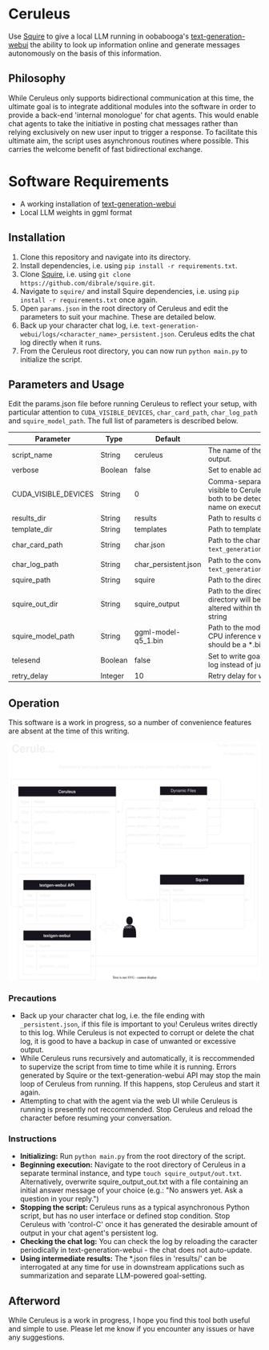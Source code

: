 # Ceruleus

Use [Squire](https://github.com/dibrale/squire) to give a local LLM running in oobabooga's [text-generation-webui](https://github.com/oobabooga/text-generation-webui) the ability to look up information online and generate messages autonomously on the basis of this information.

## Philosophy

While Ceruleus only supports bidirectional communication at this time, the ultimate goal is to integrate additional modules into the software in order to provide a back-end 'internal monologue' for chat agents. This would enable chat agents to take the initiative in posting chat messages rather than relying exclusively on new user input to trigger a response. To facilitate this ultimate aim, the script uses asynchronous routines where possible. This carries the welcome benefit of fast bidirectional exchange.

# Software Requirements

- A working installation of [text-generation-webui](https://github.com/oobabooga/text-generation-webui)
- Local LLM weights in ggml format

## Installation

1. Clone this repository and navigate into its directory.
2. Install dependencies, i.e. using `pip install -r requirements.txt`.
3. Clone [Squire](https://github.com/dibrale/squire), i.e. using `git clone https://github.com/dibrale/squire.git`.
4. Navigate to `squire/` and install Squire dependencies, i.e. using `pip install -r requirements.txt` once again.
5. Open `params.json` in the root directory of Ceruleus and edit the parameters to suit your machine. These are detailed below.
6. Back up your character chat log, i.e. `text-generation-webui/logs/<character_name>_persistent.json`. Ceruleus edits the chat log directly when it runs.
7. From the Ceruleus root directory, you can now run `python main.py` to initialize the script.

## Parameters and Usage

Edit the params.json file before running Ceruleus to reflect your setup, with particular attention to `CUDA_VISIBLE_DEVICES`, `char_card_path`, `char_log_path` and `squire_model_path`. The full list of parameters is described below.

| Parameter | Type | Default | Description |
| ------------- | ------------- | ------------- | ------------- |
| script_name | String | ceruleus | The name of the script as it appears on every line of terminal output. |
| verbose | Boolean | false | Set to enable additional terminal output for debugging. |
| CUDA_VISIBLE_DEVICES | String | 0 | Comma-separated list of all CUDA devices that should be visible to Ceruleus (eg. use '0,1' if you have two GPUs and want both to be detectable). Passes the shell variable of the same name on execution of external scripts. | 
| results_dir | String | results | Path to results directory. |
| template_dir | String | templates | Path to templates directory. |
| char_card_path | String | char.json | Path to the character file Ceruleus is to use, eg. `text_generation_webui/characters/<character_name>.json` |
| char_log_path | String | char_persistent.json | Path to the conversation log file Ceruleus is to use, eg. `text_generation_webui/logs/<character_name>_persistent.json` |
| squire_path | String | squire | Path to the directory where `squire.py` is located. |
| squire_out_dir | String | squire_output | Path to the directory where Squire will write its output. This directory will be monitored for text file activity, and any text file altered within that directory will be processed as an answer string |
| squire_model_path | String | ggml-model-q5_1.bin | Path to the model weights to be used when running Squire. Only CPU inference with [llama.cpp](https://github.com/ggerganov/llama.cpp) is supported at this time, so this should be a \*.bin file. |
| telesend | Boolean | false | Set to write goals in `data_visible` of the persistent conversation log instead of just in `data`. |
| retry_delay | Integer | 10 | Retry delay for web UI API calls |

## Operation
This software is a work in progress, so a number of convenience features are absent at the time of this writing.

![Entity flow diagram of the main loop](https://github.com/dibrale/ceruleus/blob/main/ceruleus_plan.drawio.svg)

### Precautions

- Back up your character chat log, i.e. the file ending with `_persistent.json`, if this file is important to you! Ceruleus writes directly to this log. While Ceruleus is not expected to corrupt or delete the chat log, it is good to have a backup in case of unwanted or excessive output.
- While Ceruleus runs recursively and automatically, it is reccommended to supervize the script from time to time while it is running. Errors generated by Squire or the text-generation-webui API may stop the main loop of Ceruleus from running. If this happens, stop Ceruleus and start it again.
- Attempting to chat with the agent via the web UI while Ceruleus is running is presently not reccommended. Stop Ceruleus and reload the character before resuming your conversation.

### Instructions

- **Initializing:** Run `python main.py` from the root directory of the script.
- **Beginning execution:** Navigate to the root directory of Ceruleus in a separate terminal instance, and type `touch squire_output/out.txt`. Alternatively, overwrite squire_output_out.txt with a file containing an initial answer message of your choice (e.g.: "No answers yet. Ask a question in your reply.")
- **Stopping the script:** Ceruleus runs as a typical asynchronous Python script, but has no user interface or defined stop condition. Stop Ceruleus with 'control-C' once it has generated the desirable amount of output in your chat agent's persistent log. 
- **Checking the chat log:** You can check the log by reloading the caracter periodically in text-generation-webui - the chat does not auto-update. 
- **Using intermediate results:** The \*.json files in 'results/' can be interrogated at any time for use in downstream applications such as summarization and separate LLM-powered goal-setting.

## Afterword

While Ceruleus is a work in progress, I hope you find this tool both useful and simple to use. Please let me know if you encounter any issues or have any suggestions.




